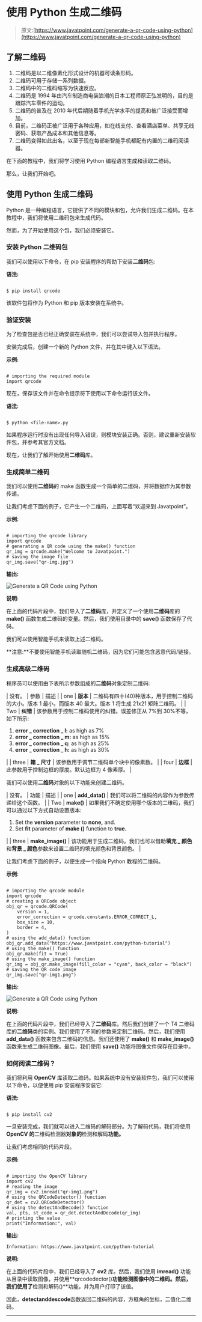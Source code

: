 # 使用 Python 生成二维码

> 原文:[https://www.javatpoint.com/generate-a-qr-code-using-python](https://www.javatpoint.com/generate-a-qr-code-using-python)

## 了解二维码

1.  二维码是以二维像素化形式设计的机器可读条形码。
2.  二维码可用于存储一系列数据。
3.  二维码中的二维码缩写为快速反应。
4.  二维码是 1994 年由汽车制造商电装浪潮的日本工程师原正弘发明的，目的是跟踪汽车零件的运动。
5.  二维码的普及在 2010 年代后期随着手机光学水平的提高和被广泛接受而增加。
6.  目前，二维码正被广泛用于各种应用，如在线支付、查看酒店菜单、共享无线密码、获取产品成本和其他信息等。
7.  二维码变得如此出名，以至于现在每部新智能手机都配有内置的二维码阅读器。

在下面的教程中，我们将学习使用 Python 编程语言生成和读取二维码。

那么，让我们开始吧。

## 使用 Python 生成二维码

Python 是一种编程语言，它提供了不同的模块和包，允许我们生成二维码。在本教程中，我们将使用二维码包来生成代码。

然而，为了开始使用这个包，我们必须安装它。

### 安装 Python 二维码包

我们可以使用以下命令，在 pip 安装程序的帮助下安装**二维码**包:

**语法:**

```

$ pip install qrcode

```

该软件包将作为 Python 和 pip 版本安装在系统中。

### 验证安装

为了检查包是否已经正确安装在系统中，我们可以尝试导入包并执行程序。

安装完成后，创建一个新的 Python 文件，并在其中键入以下语法。

**示例:**

```

# importing the required module
import qrcode

```

现在，保存该文件并在命令提示符下使用以下命令运行该文件。

**语法:**

```

$ python <file-name>.py

```

如果程序运行时没有出现任何导入错误，则模块安装正确。否则，建议重新安装软件包，并参考其官方文档。

现在，让我们了解开始使用**二维码**库。

### 生成简单二维码

我们可以使用**二维码**的 make 函数生成一个简单的二维码，并将数据作为其参数传递。

让我们考虑下面的例子，它产生一个二维码，上面写着“欢迎来到 Javatpoint”。

**示例:**

```

# importing the qrcode library
import qrcode
# generating a QR code using the make() function
qr_img = qrcode.make("Welcome to Javatpoint.")
# saving the image file
qr_img.save("qr-img.jpg")

```

**输出:**

![Generate a QR Code using Python](../Images/c0052fac5ec477755bb07cd495228352.png)

**说明:**

在上面的代码片段中，我们导入了**二维码**库，并定义了一个使用**二维码**库的 **make()** 函数生成二维码的变量。然后，我们使用目录中的 **save()** 函数保存了代码。

我们可以使用智能手机来读取上述二维码。

**注意:**不要使用智能手机读取随机二维码，因为它们可能包含恶意代码/链接。

### 生成高级二维码

程序员可以使用由下表所示参数组成的**二维码**对象定制二维码:

| 没有。 | 参数 | 描述 |
| one | **版本** | 二维码有四十(40)种版本，用于控制二维码的大小。版本 1 最小，而版本 40 最大。版本 1 将生成 21x21 矩阵二维码。 |
| Two | **纠错** | 该参数用于控制二维码使用的纠错。误差修正从 7%到 30%不等，如下所示:

1.  **error _ correction _ l:** as high as 7%
2.  **error _ correction _ m:** as high as 15%
3.  **error _ correction _ q:** as high as 25%
4.  **error _ correction _ h:** as high as 30%

 |
| three | **箱 _ 尺寸** | 该参数用于调节二维码单个块中的像素数。 |
| four | **边框** | 此参数用于控制边框的厚度。默认边框为 4 像素厚。 |

我们可以使用**二维码**对象的以下功能来创建二维码。

| 没有。 | 功能 | 描述 |
| one | **add_data()** | 我们可以将二维码的内容作为参数传递给这个函数。 |
| Two | **make()** | 如果我们不确定使用哪个版本的二维码，我们可以通过以下方式自动设置版本:

1.  Set the **version** parameter to **none,** and.
2.  Set **fit** parameter of **make ()** function to **true.**

 |
| three | **make_image()** | 该功能用于生成二维码。我们也可以借助**填充 _ 颜色**和**背景 _ 颜色**参数来设置二维码的填充颜色和背景颜色。 |

让我们考虑下面的例子，以便生成一个指向 Python 教程的二维码。

**示例:**

```

# importing the qrcode module
import qrcode
# creating a QRCode object
obj_qr = qrcode.QRCode(
    version = 1,
    error_correction = qrcode.constants.ERROR_CORRECT_L,
    box_size = 10,
    border = 4,
)
# using the add_data() function
obj_qr.add_data("https://www.javatpoint.com/python-tutorial")
# using the make() function
obj_qr.make(fit = True)
# using the make_image() function
qr_img = obj_qr.make_image(fill_color = "cyan", back_color = "black")
# saving the QR code image
qr_img.save("qr-img1.png")

```

**输出:**

![Generate a QR Code using Python](../Images/878f68d7d29f5df8d35c04001d66b69f.png)

**说明:**

在上面的代码片段中，我们已经导入了**二维码**库。然后我们创建了一个 T4 二维码库的**二维码**类的实例。我们使用了不同的参数来定制二维码。然后，我们使用 **add_data()** 函数来包含二维码的信息。我们还使用了 **make()** 和 **make_image()** 函数来生成二维码图像。最后，我们使用 **save()** 功能将图像文件保存在目录中。

### 如何阅读二维码？

我们将利用 **OpenCV** 库读取二维码。如果系统中没有安装软件包，我们可以使用以下命令，以便使用 pip 安装程序安装它:

**语法:**

```

$ pip install cv2

```

一旦安装完成，我们就可以进入二维码的解码部分。为了解码代码，我们将使用 **OpenCV 的**二维码检测器**对象的**检测和解码**功能。**

让我们考虑相同的代码片段。

**示例:**

```

# importing the OpenCV library
import cv2
# reading the image
qr_img = cv2.imread("qr-img1.png")
# using the QRCodeDetector() function
qr_det = cv2.QRCodeDetector()
# using the detectAndDecode() function
val, pts, st_code = qr_det.detectAndDecode(qr_img)
# printing the value
print("Information:", val)

```

**输出:**

```
Information: https://www.javatpoint.com/python-tutorial  

```

**说明:**

在上面的代码片段中，我们已经导入了 **cv2** 库。然后，我们使用 **imread()** 功能从目录中读取图像，并使用**qrcodedector()**功能检测图像中的二维码。然后，我们使用了**检测和解码()**功能，并为用户打印了该值。

因此，**detectanddescode**函数返回二维码的内容，方框角的坐标，二值化二维码。

* * *